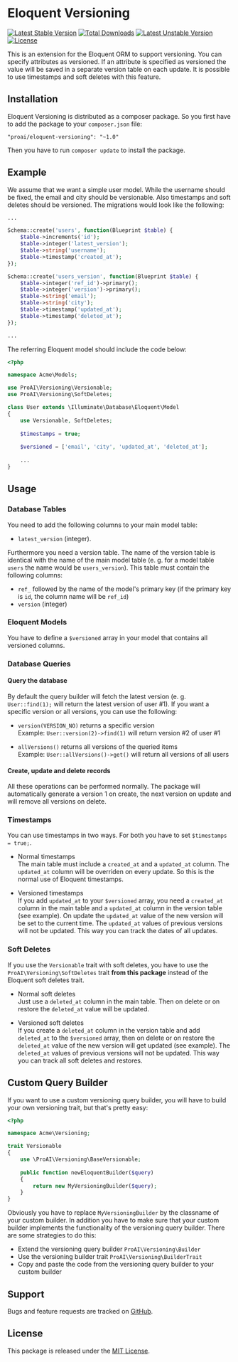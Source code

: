 # Eloquent Versioning

[![Latest Stable Version](https://poser.pugx.org/proai/eloquent-versioning/v/stable)](https://packagist.org/packages/proai/eloquent-versioning) [![Total Downloads](https://poser.pugx.org/proai/eloquent-versioning/downloads)](https://packagist.org/packages/proai/eloquent-versioning) [![Latest Unstable Version](https://poser.pugx.org/proai/eloquent-versioning/v/unstable)](https://packagist.org/packages/proai/eloquent-versioning) [![License](https://poser.pugx.org/proai/eloquent-versioning/license)](https://packagist.org/packages/proai/eloquent-versioning)

This is an extension for the Eloquent ORM to support versioning. You can specify attributes as versioned. If an attribute is specified as versioned the value will be saved in a separate version table on each update. It is possible to use timestamps and soft deletes with this feature.

## Installation

Eloquent Versioning is distributed as a composer package. So you first have to add the package to your `composer.json` file:

```
"proai/eloquent-versioning": "~1.0"
```

Then you have to run `composer update` to install the package.

## Example

We assume that we want a simple user model. While the username should be fixed, the email and city should be versionable. Also timestamps and soft deletes should be versioned. The migrations would look like the following:

```php
...

Schema::create('users', function(Blueprint $table) {
    $table->increments('id');
    $table->integer('latest_version');
    $table->string('username');
    $table->timestamp('created_at');
});

Schema::create('users_version', function(Blueprint $table) {
    $table->integer('ref_id')->primary();
    $table->integer('version')->primary();
    $table->string('email');
    $table->string('city');
    $table->timestamp('updated_at');
    $table->timestamp('deleted_at');
});

...
```

The referring Eloquent model should include the code below:

```php
<?php

namespace Acme\Models;

use ProAI\Versioning\Versionable;
use ProAI\Versioning\SoftDeletes;

class User extends \Illuminate\Database\Eloquent\Model
{
    use Versionable, SoftDeletes;
    
    $timestamps = true;
    
    $versioned = ['email', 'city', 'updated_at', 'deleted_at'];
    
    ...
}
```

## Usage

### Database Tables

You need to add the following columns to your main model table:

* `latest_version` (integer).

Furthermore you need a version table. The name of the version table is identical with the name of the main model table (e. g. for a model table `users` the name would be `users_version`). This table must contain the following columns:

* `ref_` followed by the name of the model's primary key (if the primary key is `id`, the column name will be `ref_id`)
* `version` (integer)

### Eloquent Models

You have to define a `$versioned` array in your model that contains all versioned columns.

### Database Queries

#### Query the database

By default the query builder will fetch the latest version (e. g. `User::find(1);` will return the latest version of user #1). If you want a specific version or all versions, you can use the following:

* `version(VERSION_NO)` returns a specific version<br>Example: `User::version(2)->find(1)` will return version #2 of user #1

* `allVersions()` returns all versions of the queried items<br>Example: `User::allVersions()->get()` will return all versions of all users

#### Create, update and delete records

All these operations can be performed normally. The package will automatically generate a version 1 on create, the next version on update and will remove all versions on delete.

### Timestamps

You can use timestamps in two ways. For both you have to set `$timestamps = true;`.

* Normal timestamps<br>The main table must include a `created_at` and a `updated_at` column. The `updated_at` column will be overriden on every update. So this is the normal use of Eloquent timestamps.

* Versioned timestamps<br>If you add `updated_at` to your `$versioned` array, you need a `created_at` column in the main table and a `updated_at` column in the version table (see example). On update the `updated_at` value of the new version will be set to the current time. The `updated_at` values of previous versions will not be updated. This way you can track the dates of all updates.

### Soft Deletes

If you use the `Versionable` trait with soft deletes, you have to use the `ProAI\Versioning\SoftDeletes` trait **from this package** instead of the Eloquent soft deletes trait.

* Normal soft deletes<br>Just use a `deleted_at` column in the main table. Then on delete or on restore the `deleted_at` value will be updated.

* Versioned soft deletes<br>If you create a `deleted_at` column in the version table and add `deleted_at` to the `$versioned` array, then on delete or on restore the `deleted_at` value of the new version will get updated (see example). The `deleted_at` values of previous versions will not be updated. This way you can track all soft deletes and restores.

## Custom Query Builder

If you want to use a custom versioning query builder, you will have to build your own versioning trait, but that's pretty easy:

```php
<?php

namespace Acme\Versioning;

trait Versionable
{
    use \ProAI\Versioning\BaseVersionable;
    
    public function newEloquentBuilder($query)
    {
        return new MyVersioningBuilder($query);
    }
}
```

Obviously you have to replace `MyVersioningBuilder` by the classname of your custom builder. In addition you have to make sure that your custom builder implements the functionality of the versioning query builder. There are some strategies to do this:

* Extend the versioning query builder `ProAI\Versioning\Builder`
* Use the versioning builder trait `ProAI\Versioning\BuilderTrait`
* Copy and paste the code from the versioning query builder to your custom builder

## Support

Bugs and feature requests are tracked on [GitHub](https://github.com/proai/eloquent-versioning/issues).

## License

This package is released under the [MIT License](LICENSE).
